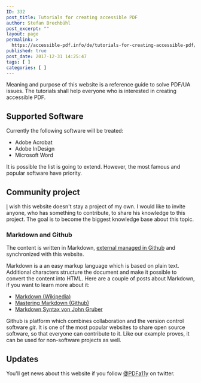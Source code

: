 ```yaml
---
ID: 332
post_title: Tutorials for creating accessible PDF
author: Stefan Brechbühl
post_excerpt: ""
layout: page
permalink: >
  https://accessible-pdf.info/de/tutorials-for-creating-accessible-pdf/
published: true
post_date: 2017-12-31 14:25:47
tags: [ ]
categories: [ ]
---
```

Meaning and purpose of this website is a reference guide to solve PDF/UA issues. The tutorials shall help everyone who is interested in creating accessible PDF.

## Supported Software

Currently the following software will be treated:

*   Adobe Acrobat
*   Adobe InDesign
*   Microsoft Word

It is possible the list is going to extend. However, the most famous and popular software have priority.

## Community project

[I][1] wish this website doesn't stay a project of my own. I would like to invite anyone, who has something to contribute, to share his knowledge to this project. The goal is to become the biggest knowledge base about this topic.

### Markdown and Github

The content is written in Markdown, [external managed in Github][2] and synchronized with this website.

Markdown is a an easy markup language which is based on plain text. Additional characters structure the document and make it possible to convert the content into HTML. Here are a couple of posts about Markdown, if you want to learn more about it:

*   [Markdown (Wikipedia)][3]
*   [Mastering Markdown (Github)][4]
*   [Markdown Syntax von John Gruber][5]

Github is platform which combines collaboration and the version control software *git*. It is one of the most popular websites to share open source software, so that everyone can contribute to it. Like our example proves, it can be used for non-software projects as well.

## Updates

You'll get news about this website if you follow [@PDFa11y][6] on twitter.

 [1]: https://accessible-pdf.info/en/imprint
 [2]: https://github.com/pixelstrolch/accessible-pdf
 [3]: https://en.wikipedia.org/wiki/Markdown
 [4]: https://guides.github.com/features/mastering-markdown/
 [5]: https://daringfireball.net/projects/markdown/syntax
 [6]: https://twitter.com/PDFa11y